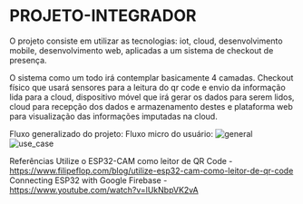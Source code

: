 ﻿# PROJETO-INTEGRADOR

O projeto consiste em utilizar as tecnologias: iot, cloud, desenvolvimento mobile, desenvolvimento web, aplicadas a um sistema de checkout de presença.

O sistema como um todo irá contemplar basicamente 4 camadas. Checkout físico que usará sensores para a leitura do qr code e envio da informação lida para a cloud, dispositivo móvel que irá gerar os dados para serem lidos, cloud para recepção dos dados e armazenamento destes e plataforma web para visualização das informações imputadas na cloud.

Fluxo generalizado do projeto:
Fluxo micro do usuário:
![general](https://user-images.githubusercontent.com/78380457/198286221-4fffee7b-92c4-4a41-8a2c-62c4913b485a.JPG) </br>
![use_case](https://user-images.githubusercontent.com/78380457/198285766-9ccc06f3-96a4-4f69-b8fb-c2cc18cf4fc8.JPG) </br>


Referências
Utilize o ESP32-CAM como leitor de QR Code - https://www.filipeflop.com/blog/utilize-esp32-cam-como-leitor-de-qr-code
Connecting ESP32 with Google Firebase - https://www.youtube.com/watch?v=lUkNbpVK2vA
